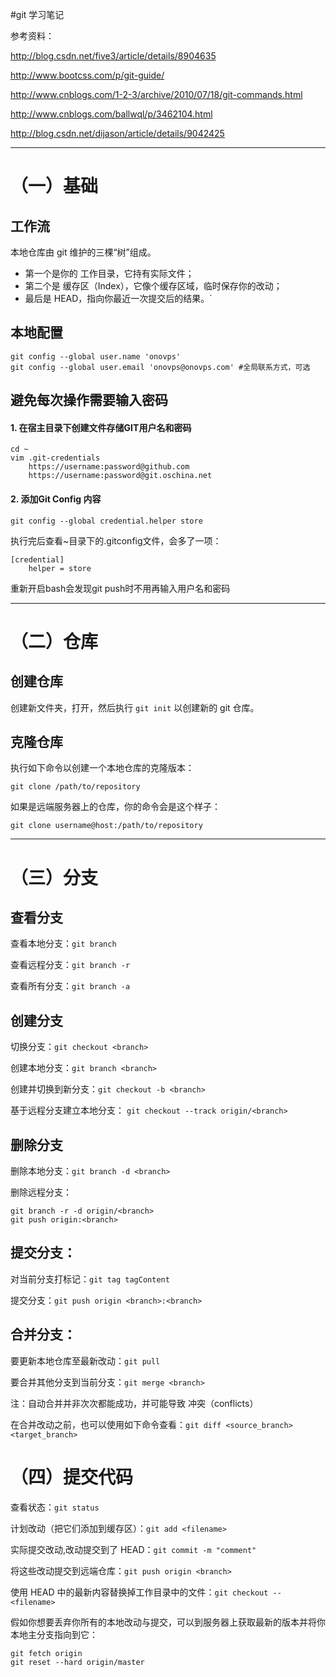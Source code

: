 #git 学习笔记

参考资料：

<http://blog.csdn.net/five3/article/details/8904635>

<http://www.bootcss.com/p/git-guide/>

<http://www.cnblogs.com/1-2-3/archive/2010/07/18/git-commands.html>

<http://www.cnblogs.com/ballwql/p/3462104.html>

<http://blog.csdn.net/dijason/article/details/9042425>

-----------------------------------------------------
# （一）基础

## 工作流
本地仓库由 git 维护的三棵“树”组成。

*   第一个是你的 工作目录，它持有实际文件；
*   第二个是 缓存区（Index），它像个缓存区域，临时保存你的改动；
*   最后是 HEAD，指向你最近一次提交后的结果。`

## 本地配置

    git config --global user.name 'onovps'
    git config --global user.email 'onovps@onovps.com' #全局联系方式，可选

## 避免每次操作需要输入密码

#### 1. 在宿主目录下创建文件存储GIT用户名和密码

    cd ~
    vim .git-credentials
        https://username:password@github.com
        https://username:password@git.oschina.net

#### 2. 添加Git Config 内容

    git config --global credential.helper store
    
执行完后查看~目录下的.gitconfig文件，会多了一项：

    [credential]
        helper = store
        
重新开启bash会发现git push时不用再输入用户名和密码

-----------------------------------------------------
# （二）仓库

## 创建仓库
创建新文件夹，打开，然后执行 `git init` 以创建新的 git 仓库。

## 克隆仓库
执行如下命令以创建一个本地仓库的克隆版本：

`git clone /path/to/repository`

如果是远端服务器上的仓库，你的命令会是这个样子：

`git clone username@host:/path/to/repository`

-----------------------------------------------------
# （三）分支

## 查看分支
查看本地分支：`git branch`

查看远程分支：`git branch -r`

查看所有分支：`git branch -a`

## 创建分支
切换分支：`git checkout <branch>`

创建本地分支：`git branch <branch>` 

创建并切换到新分支：`git checkout -b <branch>`

基于远程分支建立本地分支： `git checkout --track origin/<branch>` 

## 删除分支
删除本地分支：`git branch -d <branch>`

删除远程分支：

    git branch -r -d origin/<branch>
    git push origin:<branch>

## 提交分支：

对当前分支打标记：`git tag tagContent`

提交分支：`git push origin <branch>:<branch>`

## 合并分支：

要更新本地仓库至最新改动：`git pull`

要合并其他分支到当前分支：`git merge <branch>`

注：自动合并并非次次都能成功，并可能导致 冲突（conflicts）

在合并改动之前，也可以使用如下命令查看：`git diff <source_branch> <target_branch>`

# （四）提交代码
查看状态：`git status`


计划改动（把它们添加到缓存区）：`git add <filename>`

实际提交改动,改动提交到了 HEAD：`git commit -m "comment"`

将这些改动提交到远端仓库：`git push origin <branch>`

使用 HEAD 中的最新内容替换掉工作目录中的文件：`git checkout -- <filename>`

假如你想要丢弃你所有的本地改动与提交，可以到服务器上获取最新的版本并将你本地主分支指向到它：

    git fetch origin
    git reset --hard origin/master
